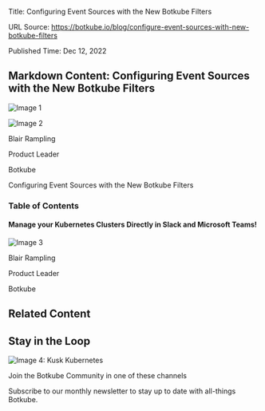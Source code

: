 Title: Configuring Event Sources with the New Botkube Filters

URL Source: https://botkube.io/blog/configure-event-sources-with-new-botkube-filters

Published Time: Dec 12, 2022

Markdown Content:
Configuring Event Sources with the New Botkube Filters
------------------------------------------------------

![Image 1](https://assets-global.website-files.com/634fabb21508d6c9db9bc46f/6388d8a9440baf86c12e1332_BQ_cKZugm2gU2CJlE2SwuDKqkczTCA0n645DHiHJkUQ.png)

[](#home)

![Image 2](https://assets-global.website-files.com/634fabb21508d6c9db9bc46f/636df3edbf5389368f6bef9c_cYbM1beBC5tQnSPVfaXCg_W9tkHugByZV2TOleN6pTw.jpeg)

Blair Rampling

Product Leader

Botkube

Configuring Event Sources with the New Botkube Filters

### Table of Contents

#### Manage your Kubernetes Clusters Directly in Slack and Microsoft Teams!

![Image 3](https://assets-global.website-files.com/634fabb21508d6c9db9bc46f/636df3edbf5389368f6bef9c_cYbM1beBC5tQnSPVfaXCg_W9tkHugByZV2TOleN6pTw.jpeg)

Blair Rampling

Product Leader

Botkube

Related Content
---------------

Stay in the Loop
----------------

![Image 4: Kusk Kubernetes](https://assets-global.website-files.com/633705de6adaa38599d8e258/636d3117b8612105c60e0bd9_botkube-front-right.svg)

Join the Botkube Community in one of these channels

Subscribe to our monthly newsletter to stay up to date with all-things Botkube.
